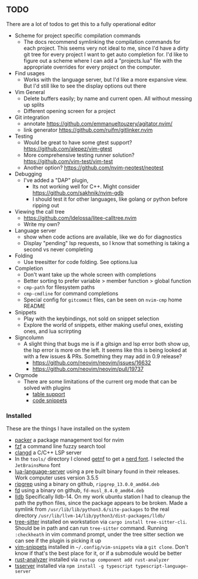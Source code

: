 ## TODO
There are a lot of todos to get this to a fully operational editor
- Scheme for project specific compilation commands
    - The docs recommend symlinking the compilation commands for each project. This seems very not ideal to me, since I'd have a dirty git tree for every project I want to get auto completion for. I'd like to figure out a scheme where I can add a "projects.lua" file with the appropriate overrides for every project on the computer. 
- Find usages
    - Works with the language server, but I'd like a more expansive view. But I'd still like to see the display options out there
- Vim General
    - Delete buffers easily; by name and current open. All without messing up splits
    - Different opening screen for a project
- Git integration
    - annotate https://github.com/emmanueltouzery/agitator.nvim/
    - link generator https://github.com/ruifm/gitlinker.nvim
- Testing
    - Would be great to have some gtest support? https://github.com/alepez/vim-gtest
    - More comprehensive testing runner solution? https://github.com/vim-test/vim-test
    - Another option? https://github.com/nvim-neotest/neotest
- Debugging
    - I've added a "DAP" plugin,
        - Its not working well for C++. Might consider https://github.com/sakhnik/nvim-gdb
        - I should test it for other languages, like golang or python before ripping out
- Viewing the call tree
    - https://github.com/ldelossa/litee-calltree.nvim
    - Write my own?
- Language server 
    - show when code actions are available, like we do for diagnostics
    - Display "pending" lsp requests, so I know that something is taking a second vs never completing
- Folding
    - Use treesitter for code folding. See options.lua
- Completion
    - Don't want take up the whole screen with completions
    - Better sorting to prefer variable > member function > global function
    - `cmp-path` for filesystem paths
    - `cmp-cmdline` for command completions
    - Special config for `gitcommit` files, can be seen on `nvim-cmp` home README
- Snippets
    - Play with the keybindings, not sold on snippet selection
    - Explore the world of snippets, either making useful ones, existing ones, and lua scrirpting
- Signcolumn
    - A slight thing that bugs me is if a gitsign and lsp error both show up, the lsp error is more on the left.
      It seems like this is being looked at with a few issues & PRs. Something they may add in 0.9 release?
      - https://github.com/neovim/neovim/issues/16632
      - https://github.com/neovim/neovim/pull/19737
- Orgmode
    - There are some limitations of the current org mode that can be solved with plugins
      - [table support](https://github.com/dhruvasagar/vim-table-mode)
      - [code snippets](https://github.com/michaelb/sniprun)


### Installed
These are the things I have installed on the system
- [packer](https://github.com/wbthomason/packer.nvim) a package management tool for nvim
- [fzf](https://github.com/junegunn/fzf) a command line fuzzy search tool
- [clangd](https://clangd.llvm.org/) a C/C++ LSP server
- In the `tools/` directory I cloned [getnf](https://github.com/ronniedroid/getnf) to get a [nerd font](https://github.com/ryanoasis/nerd-fonts). I selected the `JetBrainsMono` font
- [lua-language-server](https://github.com/sumneko/lua-language-server) using a pre built binary found in their releases. Work computer uses version 3.5.5 
- [ripgrep](https://github.com/BurntSushi/ripgrep) using a binary on github, `ripgrep_13.0.0_amd64.deb`
- [fd](https://github.com/sharkdp/fd) using a binary on github, `fd-musl_8.4.0_amd64.deb`
- [lldb](https://apt.llvm.org/) Specifically lldb-14. On my work ubuntu station I had to cleanup the
path the python files, since the package appears to be broken. Made a symlink from 
`/usr/lib/lib/python3.6/site-packages` to the real directory 
`/usr/lib/llvm-14/lib/python3/dist-packages/lldb/`
- [tree-sitter](https://github.com/tree-sitter/tree-sitter/blob/master/cli/README.md) installed on workstation via 
  `cargo install tree-sitter-cli`. Should be in path and can run `tree-sitter` command. Running `:checkheath` in vim
  command prompt, under the tree sitter section we can see if the plugin is picking it up
- [vim-snippets](https://github.com/honza/vim-snippets.git) installed in `~/.config/vim-snippets` via a `git clone`.
  Don't know if that's the best place for it, or if a submodule would be better
- [rust-analyzer](https://rust-analyzer.github.io/manual.html#rust-analyzer-language-server-binary) installed via
  `rustup component add rust-analyzer`
- [tsserver](https://github.com/Microsoft/TypeScript/wiki/Standalone-Server-%28tsserver%29) installed via `npm install -g typescript typescript-language-server`
